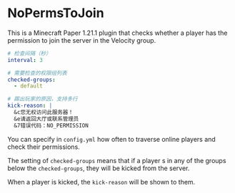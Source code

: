 # NoPermsToJoin
This is a Minecraft Paper 1.21.1 plugin that checks whether a player has the permission to join the server in the Velocity group.

```yml
# 检查间隔（秒）
interval: 3

# 需要检查的权限组列表
checked-groups:
  - default

# 踢出玩家的原因，支持多行
kick-reason: |
  &c您无权访问此服务器！
  &e请返回大厅或联系管理员
  &7错误代码：NO_PERMISSION
```

You can specify in `config.yml` how often to traverse online players and check their permissions.

The setting of `checked-groups` means that if a player s in any of the groups below the `checked-groups`, they will be kicked from the server.

When a player is kicked, the `kick-reason` will be shown to them.